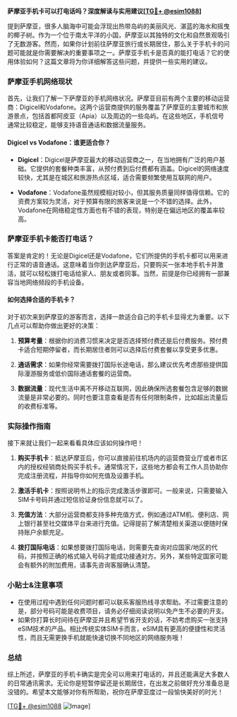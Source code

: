 **萨摩亚手机卡可以打电话吗？深度解读与实用建议[[TG💪+ @esim1088](https://t.me/s/esim1088)]**

提到萨摩亚，很多人脑海中可能会浮现出热带岛屿的美丽风光、湛蓝的海水和摇曳的椰子树。作为一个位于南太平洋的小国，萨摩亚以其独特的文化和自然景观吸引了无数游客。然而，如果你计划前往萨摩亚旅行或长期居住，那么关于手机卡的问题可能就是你需要解决的重要事项之一。萨摩亚手机卡是否真的能打电话？它的使用体验如何？这篇文章将为你详细解答这些问题，并提供一些实用的建议。

### 萨摩亚手机网络现状

首先，让我们了解一下萨摩亚的手机网络状况。萨摩亚目前有两个主要的移动运营商：Digicel和Vodafone。这两个运营商提供的服务覆盖了萨摩亚的主要城市和旅游景点，包括首都阿皮亚（Apia）以及周边的一些岛屿。在这些地区，手机信号通常比较稳定，能够支持语音通话和数据流量服务。

#### Digicel vs Vodafone：谁更适合你？

- **Digicel**：Digicel是萨摩亚最大的移动运营商之一，在当地拥有广泛的用户基础。它提供的套餐种类丰富，从预付费到后付费都有涵盖。Digicel的网络速度较快，尤其是在城区和旅游热点区域，适合需要频繁使用互联网的用户。
  
- **Vodafone**：Vodafone虽然规模相对较小，但其服务质量同样值得信赖。它的资费方案较为灵活，对于预算有限的旅客来说是一个不错的选择。此外，Vodafone在网络稳定性方面也有不错的表现，特别是在偏远地区的覆盖率较高。

### 萨摩亚手机卡能否打电话？

答案是肯定的！无论是Digicel还是Vodafone，它们所提供的手机卡都可以用来进行正常的语音通话。这意味着当你到达萨摩亚后，只要购买一张本地手机卡并激活，就可以轻松拨打电话给家人、朋友或者同事。当然，前提是你已经拥有一部兼容当地网络频段的手机设备。

#### 如何选择合适的手机卡？

对于初次来到萨摩亚的游客而言，选择一款适合自己的手机卡显得尤为重要。以下几点可以帮助你做出更好的决策：

1. **预算考量**：根据你的消费习惯来决定是否选择预付费还是后付费服务。预付费卡适合短期停留者，而长期居住者则可以选择后付费套餐以享受更多优惠。
   
2. **通话需求**：如果你经常需要拨打国际长途电话，那么建议优先考虑那些提供国际漫游服务或低价国际通话套餐的运营商。
   
3. **数据流量**：现代生活中离不开移动互联网，因此确保所选套餐包含足够的数据流量是非常必要的。同时也要注意查看是否有任何限制条件，比如超出流量后的收费标准等。

### 实际操作指南

接下来就让我们一起来看看具体应该如何操作吧！

1. **购买手机卡**：抵达萨摩亚后，你可以直接前往机场内的运营商营业厅或者市区内的授权经销商处购买手机卡。通常情况下，这些地方都会有工作人员协助你完成注册流程，并指导你如何充值及设置手机。

2. **激活手机卡**：按照说明书上的指示完成激活步骤即可。一般来说，只需要输入SIM卡号码并通过短信验证身份信息就可以了。

3. **充值方法**：大部分运营商都支持多种充值方式，例如通过ATM机、便利店、网上银行甚至社交媒体平台来进行充值。记得提前了解清楚相关渠道以便随时保持账户余额充足。

4. **拨打国际电话**：如果想要拨打国际电话，则需要先查询对应国家/地区的代码，并按照正确的格式输入号码才能成功接通对方。另外，某些特定国家可能会有额外的附加费用，请事先咨询客服确认清楚。

### 小贴士&注意事项

- 在使用过程中遇到任何问题时都可以联系客服热线寻求帮助。不过需要注意的是，部分号码可能是收费项目，请务必仔细阅读说明以免产生不必要的开支。
- 如果你打算长时间待在萨摩亚并且希望节省开支的话，不妨考虑购买一张支持eSIM技术的产品。相比传统实体SIM卡而言，eSIM具有更高的便捷性和灵活性，而且无需更换手机就能快速切换不同地区的网络服务哦！
  
### 总结

综上所述，萨摩亚的手机卡确实是完全可以用来打电话的，并且还能满足大多数人的日常通讯需求。无论你是短暂停留还是长期居住，在出发之前做好充分准备总是没错的。希望本文能够对你有所帮助，祝你在萨摩亚度过一段愉快美好的时光！

[[TG💪+ @esim1088](https://t.me/s/esim1088) ![Image](https://i.postimg.cc/4NQfJmqS/Snipaste-2025-05-13-00-14-12.png)]